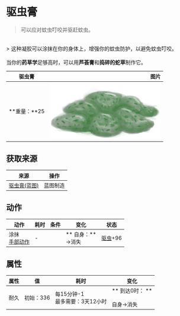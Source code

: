 # 驱虫膏  
> 可以应对蚊虫叮咬并驱赶蚊虫。  
<br>  
> 这种凝胶可以涂抹在你的身体上，增强你的蚊虫防护，以避免蚊虫叮咬。<br><br>当你的<b>药草学</b>足够高时，可以用<b>芦荟膏</b>和<b>捣碎的蛇草</b>制作它。  
  
  驱虫膏  |   图片   
 ----  |  ----:   
 **重量：**25  |  <img decoding="async" src="Sprite/BugRepellant.png" href="a.md" style="max-width:300px;max-height:300px;">   
  
## 获取来源  
来源  |  操作  
----  |  ----  
[驱虫膏(蓝图)](Bp_BugRepellent.md)  |  蓝图制造  
## 动作  
动作  |  耗时  |  条件  |  变化  |  状态  
----  |  ----  |  ----  |  ----  |  ----  
涂抹<br>[手部动作](HandAction.md)  |  -  |    |  ** 自身：**<br>→消失  |  [驱虫](BugRepellentApplied.md)+96  
## 属性   
属性  |  值  |  耗时  |  变化  
----  |  ----  |  ----  |  ----  
耐久  |  初始：336  |  每15分钟-1<br>最多需要：3天12小时  |  ** 到达0时： **<br><br>自身→消失  


<script>document.title="驱虫膏 - 卡牌生存百科 Card Survival Wiki";</script>